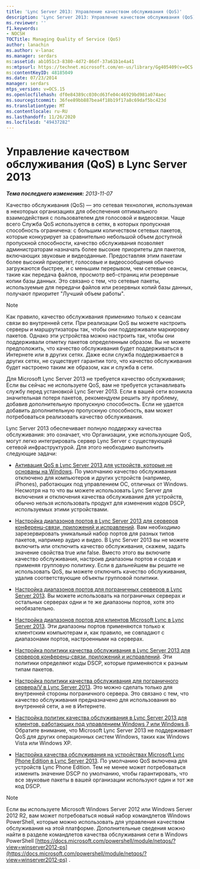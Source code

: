 ```yaml
---
title: 'Lync Server 2013: Управление качеством обслуживания (QoS)'
description: 'Lync Server 2013: Управление качеством обслуживания (QoS).'
ms.reviewer: ''
f1.keywords:
- NOCSH
TOCTitle: Managing Quality of Service (QoS)
author: lanachin
ms.author: v-lanac
ms.manager: serdars
ms:assetid: ab1051c3-8380-4d72-86df-37a61b1e4a41
ms:mtpsurl: https://technet.microsoft.com/en-us/library/Gg405409(v=OCS.15)
ms:contentKeyID: 48185049
ms.date: 07/23/2014
manager: serdars
mtps_version: v=OCS.15
ms.openlocfilehash: df0e84389cc030cd63fe04c46929bd981a074aec
ms.sourcegitcommit: 36fee89bb887bea4f18b19f17a8c69daf5bc423d
ms.translationtype: MT
ms.contentlocale: ru-RU
ms.lasthandoff: 11/26/2020
ms.locfileid: "49437282"
---
```

# <a name="managing-quality-of-service-qos-in-lync-server-2013"></a>Управление качеством обслуживания (QoS) в Lync Server 2013

<div data-xmlns="http://www.w3.org/1999/xhtml">

<div class="topic" data-xmlns="http://www.w3.org/1999/xhtml" data-msxsl="urn:schemas-microsoft-com:xslt" data-cs="https://msdn.microsoft.com/">

<div data-asp="https://msdn2.microsoft.com/asp">



</div>

<div id="mainSection">

<div id="mainBody">

<span> </span>

_**Тема последнего изменения:** 2013-11-07_

Качество обслуживания (QoS) — это сетевая технология, используемая в некоторых организациях для обеспечения оптимального взаимодействия с пользователем для голосовой и видеосвязи. Чаще всего Служба QoS используется в сетях, в которых пропускная способность ограничена: с большим количеством сетевых пакетов, которые конкурирует за сравнительно небольшой объем доступной пропускной способности, качество обслуживания позволяет администраторам назначать более высокие приоритеты для пакетов, включающих звуковые и видеоданные. Предоставляя этим пакетам более высокий приоритет, голосовые и видеосообщения обычно загружаются быстрее, и с меньшим перерывом, чем сетевые сеансы, такие как передача файлов, просмотр веб-страниц или резервные копии базы данных. Это связано с тем, что сетевые пакеты, используемые для передачи файлов или резервных копий базы данных, получают приоритет "Лучший объем работы".

<div>


> [!NOTE]  
> Как правило, качество обслуживания применимо только к сеансам связи во внутренней сети. При реализации QoS вы можете настроить серверы и маршрутизаторы так, чтобы они поддерживали маркировку пакетов. Однако эти устройства можно настроить так, чтобы они поддерживали отметку пакетов определенным образом. Вы не можете предположить, что качество обслуживания будет поддерживаться в Интернете или в других сетях. Даже если служба поддерживается в других сетях, не существует гарантии того, что качество обслуживания будет настроено таким же образом, как и служба в сети.



</div>

Для Microsoft Lync Server 2013 не требуется качество обслуживания; Если вы сейчас не используете QoS, вам не требуется устанавливать службу перед установкой Lync Server 2013. Если в вашей сети возникла значительная потеря пакетов, рекомендуем решить эту проблему, добавив дополнительную пропускную способность. Если не удается добавить дополнительную пропускную способность, вам может потребоваться реализовать качество обслуживания.

Lync Server 2013 обеспечивает полную поддержку качества обслуживания: это означает, что Организации, уже использующие QoS, могут легко интегрировать сервер Lync Server с существующей сетевой инфраструктурой. Для этого необходимо выполнить следующие задачи:

  - [Активация QoS в Lync Server 2013 для устройств, которые не основаны на Windows](lync-server-2013-enabling-qos-for-devices-that-are-not-based-on-windows.md). По умолчанию качество обслуживания отключено для компьютеров и других устройств (например, iPhones), работающих под управлением ОС, отличных от Windows. Несмотря на то что вы можете использовать Lync Server для включения и отключения качества обслуживания для устройств, обычно нельзя использовать продукт для изменения кодов DSCP, используемых этими устройствами.

  - [Настройка диапазонов портов в Lync Server 2013 для серверов конференц-связи, приложений и исправлений](lync-server-2013-configuring-port-ranges-for-your-conferencing-application-and-mediation-servers.md). Вам необходимо зарезервировать уникальный набор портов для разных типов пакетов, например аудио и видео. В Lync Server 2013 вы не можете включить или отключить качество обслуживания, скажем, задать значение свойства true или false. Вместо этого вы включите качество обслуживания, настроив диапазоны портов и создав и применяя групповую политику. Если в дальнейшем вы решите не использовать QoS, вы можете отключить качество обслуживания, удалив соответствующие объекты групповой политики.

  - [Настройка диапазонов портов для пограничных серверов в Lync Server 2013](lync-server-2013-configuring-port-ranges-for-your-edge-servers.md). Вы можете использовать на пограничных серверах и остальных серверах одни и те же диапазоны портов, хотя это необязательно.

  - [Настройка диапазонов портов для клиентов Microsoft Lync в Lync Server 2013](lync-server-2013-configuring-port-ranges-for-your-microsoft-lync-clients.md). Эти диапазоны портов применяются только к клиентским компьютерам и, как правило, не совпадают с диапазонами портов, настроенными на серверах.

  - [Настройка политики качества обслуживания в Lync Server 2013 для серверов конференц-связи, приложений и исправлений](lync-server-2013-configuring-a-quality-of-service-policy-for-your-conferencing-application-and-mediation-servers.md). Эти политики определяют коды DSCP, которые применяются к разным типам пакетов.

  - [Настройка политики качества обслуживания для пограничного сервера/V в Lync Server 2013](lync-server-2013-configuring-a-quality-of-service-policy-for-your-a-v-edge-servers.md). Это можно сделать только для внутренней стороны пограничного сервера. Это связано с тем, что качество обслуживания предназначено для использования во внутренней сети, а не в Интернете.

  - [Настройка политик качества обслуживания в Lync Server 2013 для клиентов, работающих под управлением Windows 7 или Windows 8](lync-server-2013-configuring-quality-of-service-policies-for-clients-running-on-windows-7-or-windows-8.md). Обратите внимание, что Microsoft Lync Server 2013 не поддерживает QoS для других операционных систем Windows, таких как Windows Vista или Windows XP.

  - [Настройка качества обслуживания на устройствах Microsoft Lync Phone Edition в Lync Server 2013](lync-server-2013-configuring-quality-of-service-on-microsoft-lync-phone-edition-devices.md). По умолчанию QoS включена для устройств Lync Phone Edition. Тем не менее может потребоваться изменить значение DSCP по умолчанию, чтобы гарантировать, что все звуковые пакеты в вашей организации используют один и тот же код DSCP.

<div>


> [!NOTE]  
> Если вы используете Microsoft Windows Server 2012 или Windows Server 2012 R2, вам может потребоваться новый набор командлетов Windows PowerShell, которые можно использовать для управления качеством обслуживания на этой платформе. Дополнительные сведения можно найти в разделе командлетов качества обслуживания сети в Windows PowerShell [https://docs.microsoft.com/powershell/module/netqos/?view=winserver2012-ps](https://docs.microsoft.com/powershell/module/netqos/?view=winserver2012-ps) .



</div>

</div>

<span> </span>

</div>

</div>

</div>

